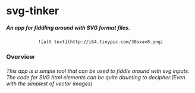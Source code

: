 # svg-tinker
#####  An app for fiddling around with SVG format files.
                ![alt text](http://i64.tinypic.com/30sxav8.png)
### Overview
###### This app is a simple tool that can be used to fiddle around with svg inputs. The code for SVG html elements can be quite daunting to decipher.(Even with the simplest of vector images)

